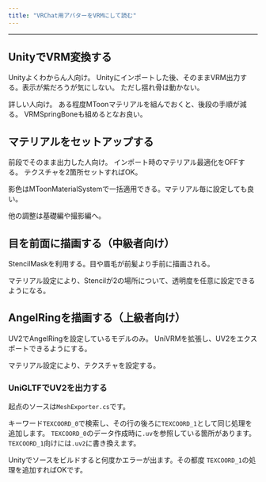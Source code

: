 ```yaml
---
title: "VRChat用アバターをVRMにして読む"
---
```



----

## UnityでVRM変換する

Unityよくわからん人向け。
Unityにインポートした後、そのままVRM出力する。表示が紫だろうが気にしない。
ただし揺れ骨は動かない。


詳しい人向け。
ある程度MToonマテリアルを組んでおくと、後段の手順が減る。
VRMSpringBoneも組めるとなお良い。

## マテリアルをセットアップする

前段でそのまま出力した人向け。
インポート時のマテリアル最適化をOFFする。
テクスチャを2箇所セットすればOK。

影色はMToonMaterialSystemで一括適用できる。マテリアル毎に設定しても良い。

他の調整は基礎編や撮影編へ。

## 目を前面に描画する（中級者向け）

StencilMaskを利用する。目や眉毛が前髪より手前に描画される。

マテリアル設定により、Stencilが2の場所について、透明度を任意に設定できるようになる。

## AngelRingを描画する（上級者向け）

UV2でAngelRingを設定しているモデルのみ。
UniVRMを拡張し、UV2をエクスポートできるようにする。

マテリアル設定により、テクスチャを設定する。

### UniGLTFでUV2を出力する

起点のソースは`MeshExporter.cs`です。

キーワード`TEXCOORD_0`で検索し、その行の後ろに`TEXCOORD_1`として同じ処理を追加します。
`TEXCOORD_0`のデータ作成時に`.uv`を参照している箇所があります。`TEXCOORD_1`向けには`.uv2`に書き換えます。

Unityでソースをビルドすると何度かエラーが出ます。その都度 `TEXCOORD_1`の処理を追加すればOKです。

